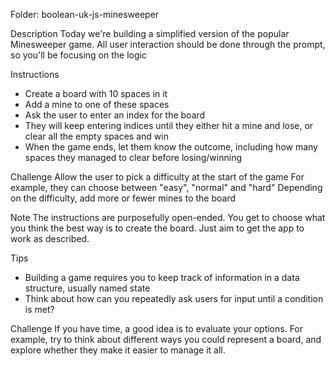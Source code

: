 Folder: boolean-uk-js-minesweeper

Description
Today we're building a simplified version of the popular Minesweeper game. All user interaction should be done through the prompt, so you'll be focusing on the logic

Instructions
- Create a board with 10 spaces in it
- Add a mine to one of these spaces
- Ask the user to enter an index for the board
- They will keep entering indices until they either hit a mine and lose, or clear all the empty spaces and win
- When the game ends, let them know the outcome, including how many spaces they managed to clear before losing/winning

Challenge
Allow the user to pick a difficulty at the start of the game
For example, they can choose between "easy", "normal" and "hard"
Depending on the difficulty, add more or fewer mines to the board

Note
The instructions are purposefully open-ended. You get to choose what you think the best way is to create the board. Just aim to get the app to work as described.

Tips
- Building a game requires you to keep track of information in a data structure, usually named state
- Think about how can you repeatedly ask users for input until a condition is met?

Challenge
If you have time, a good idea is to evaluate your options. For example, try to think about different ways you could represent a board, and explore whether they make it easier to manage it all.